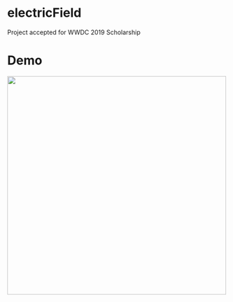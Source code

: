 # electricField

Project accepted for WWDC 2019 Scholarship 

# Demo
<img src="/electric field.gif" width="500" height="500"/>
